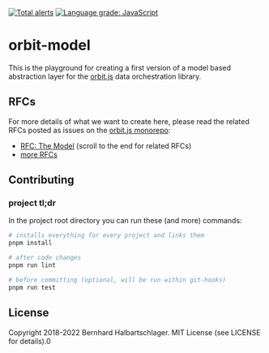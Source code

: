 [![Total alerts](https://img.shields.io/lgtm/alerts/g/orbit-model/main.svg?logo=lgtm&logoWidth=18)](https://lgtm.com/projects/g/orbit-model/main/alerts/)
[![Language grade: JavaScript](https://img.shields.io/lgtm/grade/javascript/g/orbit-model/main.svg?logo=lgtm&logoWidth=18)](https://lgtm.com/projects/g/orbit-model/main/context:javascript)

# orbit-model

This is the playground for creating a first version of a model based abstraction layer for the [orbit.js](http://orbitjs.com) data orchestration library.

## RFCs

For more details of what we want to create here, please read the related RFCs posted as issues
on the [orbit.js monorepo](https://github.com/orbitjs/orbit):


- [RFC: The Model](https://github.com/orbitjs/orbit/issues/529) (scroll to the end for related RFCs)
- [more RFCs](https://github.com/orbitjs/orbit/issues?utf8=✓&q=is%3Aissue+label%3ARFC+model+layer)

## Contributing



### project tl;dr

In the project root directory you can run these (and more) commands:

```bash
# installs everything for every project and links them
pnpm install

# after code changes
pnpm run lint

# before committing (optional, will be run within git-hooks)
pnpm run test
```


## License

Copyright 2018-2022 Bernhard Halbartschlager. MIT License (see LICENSE for details).0
